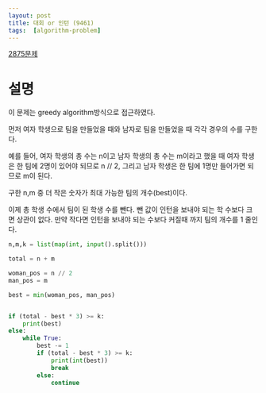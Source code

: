 ```yaml
---
layout: post
title: 대회 or 인턴 (9461)
tags:  [algorithm-problem]
---
```


[2875문제](https://www.acmicpc.net/problem/2895)

# 설명

이 문제는 greedy algorithm방식으로 접근하였다.

먼저 여자 학생으로 팀을 만들었을 때와 남자로 팀을 만들었을 때 각각 경우의 수를 구한다.

예를 들어, 여자 학생의 총 수는 n이고 남자 학생의 총 수는 m이라고 했을 때 여자 학생은 한 팀에 2명이 있어야 되므로 n // 2, 그리고 남자 학생은 한 팀에 1명만 들어가면 되므로 m이 된다.

구한 n,m 중 더 작은 숫자가 최대 가능한 팀의 개수(best)이다.

이제 총 학생 수에서 팀이 된 학생 수를 뺀다. 뺀 값이 인턴을 보내야 되는 학 수보다 크면 상관이 없다. 만약 작다면 인턴을 보내야 되는 수보다 커질때 까지 팀의 개수를 1 줄인다.

~~~python
n,m,k = list(map(int, input().split()))

total = n + m

woman_pos = n // 2
man_pos = m

best = min(woman_pos, man_pos)


if (total - best * 3) >= k:
    print(best)
else:
    while True:
        best -= 1
        if (total - best * 3) >= k:
            print(int(best))
            break
        else:
            continue
~~~
